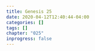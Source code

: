 ```yaml
---
title: Genesis 25
date: 2020-04-12T12:40:44-04:00
categories: []
tags: []
chapter: "025"
inprogress: false
---
```


